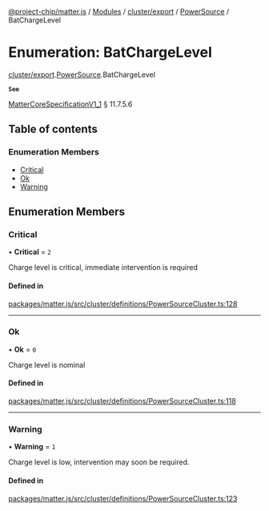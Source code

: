 [@project-chip/matter.js](../README.md) / [Modules](../modules.md) / [cluster/export](../modules/cluster_export.md) / [PowerSource](../modules/cluster_export.PowerSource.md) / BatChargeLevel

# Enumeration: BatChargeLevel

[cluster/export](../modules/cluster_export.md).[PowerSource](../modules/cluster_export.PowerSource.md).BatChargeLevel

**`See`**

[MatterCoreSpecificationV1_1](../interfaces/spec_export.MatterCoreSpecificationV1_1.md) § 11.7.5.6

## Table of contents

### Enumeration Members

- [Critical](cluster_export.PowerSource.BatChargeLevel.md#critical)
- [Ok](cluster_export.PowerSource.BatChargeLevel.md#ok)
- [Warning](cluster_export.PowerSource.BatChargeLevel.md#warning)

## Enumeration Members

### Critical

• **Critical** = ``2``

Charge level is critical, immediate intervention is required

#### Defined in

[packages/matter.js/src/cluster/definitions/PowerSourceCluster.ts:128](https://github.com/project-chip/matter.js/blob/c15b1068/packages/matter.js/src/cluster/definitions/PowerSourceCluster.ts#L128)

___

### Ok

• **Ok** = ``0``

Charge level is nominal

#### Defined in

[packages/matter.js/src/cluster/definitions/PowerSourceCluster.ts:118](https://github.com/project-chip/matter.js/blob/c15b1068/packages/matter.js/src/cluster/definitions/PowerSourceCluster.ts#L118)

___

### Warning

• **Warning** = ``1``

Charge level is low, intervention may soon be required.

#### Defined in

[packages/matter.js/src/cluster/definitions/PowerSourceCluster.ts:123](https://github.com/project-chip/matter.js/blob/c15b1068/packages/matter.js/src/cluster/definitions/PowerSourceCluster.ts#L123)
